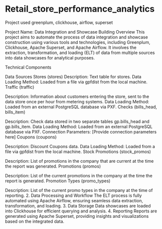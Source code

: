 # Retail_store_performance_analytics
Project used greenplum, clickhouse, airflow, superset

Project Name: Data Integration and Showcase Building Overview This project aims to automate the process of data integration and showcase construction using various tools and technologies, including Greenplum, Clickhouse, Apache Superset, and Apache Airflow. It involves the extraction, transformation, and loading (ELT) of data from multiple sources into data showcases for analytical purposes.

Technical Components

Data Sources Stores (stores)
Description: Text table for stores. Data Loading Method: Loaded from a file via gpfdist from the local machine. Traffic (traffic)

Description: Information about customers entering the store, sent to the data store once per hour from metering systems. Data Loading Method: Loaded from an external PostgreSQL database via PXF. Checks (bills_head, bills_item)

Description: Check data stored in two separate tables gp.bills_head and gp.bills_item. Data Loading Method: Loaded from an external PostgreSQL database via PXF. Connection Parameters: [Provide connection parameters here] Coupons (coupons)

Description: Discount Coupons data. Data Loading Method: Loaded from a file via gpfdist from the local machine. Stock Promotions (stock_promos)

Description: List of promotions in the company that are current at the time the report was generated. Promotions (promos)

Description: List of the current promotions in the company at the time the report is generated. Promotion Types (promo_types)

Description: List of the current promo types in the company at the time of reporting. 2. Data Processing and Workflow The ELT process is fully automated using Apache Airflow, ensuring seamless data extraction, transformation, and loading. 3. Data Storage Data showcases are loaded into Clickhouse for efficient querying and analysis. 4. Reporting Reports are generated using Apache Superset, providing insights and visualizations based on the integrated data.
